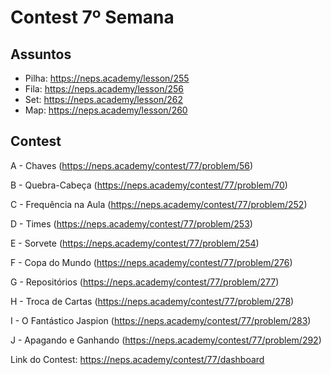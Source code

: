 # Contest 7º Semana

## Assuntos

- Pilha: https://neps.academy/lesson/255
- Fila: https://neps.academy/lesson/256
- Set: https://neps.academy/lesson/262
- Map: https://neps.academy/lesson/260

## Contest

A - Chaves (https://neps.academy/contest/77/problem/56)

B - Quebra-Cabeça (https://neps.academy/contest/77/problem/70)

C - Frequência na Aula (https://neps.academy/contest/77/problem/252)

D - Times (https://neps.academy/contest/77/problem/253)

E - Sorvete (https://neps.academy/contest/77/problem/254)

F - Copa do Mundo (https://neps.academy/contest/77/problem/276)

G - Repositórios (https://neps.academy/contest/77/problem/277)

H - Troca de Cartas (https://neps.academy/contest/77/problem/278)

I - O Fantástico Jaspion (https://neps.academy/contest/77/problem/283)

J - Apagando e Ganhando (https://neps.academy/contest/77/problem/292)
	
Link do Contest: https://neps.academy/contest/77/dashboard
